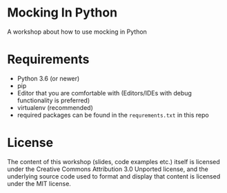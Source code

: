 # Mocking In Python
A workshop about how to use mocking in Python

# Requirements

 - Python 3.6 (or newer)
 - pip
 - Editor that you are comfortable with (Editors/IDEs with debug functionality is preferred)
 - virtualenv (recommended)
 - required packages can be found in the `requrements.txt` in this repo

# License
The content of this workshop (slides, code examples etc.) itself is licensed under the Creative Commons Attribution 3.0 Unported license, and the underlying source code used to format and display that content is licensed under the MIT license.
